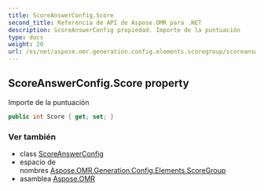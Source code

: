 ```yaml
---
title: ScoreAnswerConfig.Score
second_title: Referencia de API de Aspose.OMR para .NET
description: ScoreAnswerConfig propiedad. Importe de la puntuación
type: docs
weight: 20
url: /es/net/aspose.omr.generation.config.elements.scoregroup/scoreanswerconfig/score/
---
```

## ScoreAnswerConfig.Score property

Importe de la puntuación

```csharp
public int Score { get; set; }
```

### Ver también

* class [ScoreAnswerConfig](../)
* espacio de nombres [Aspose.OMR.Generation.Config.Elements.ScoreGroup](../../scoreanswerconfig/)
* asamblea [Aspose.OMR](../../../)


